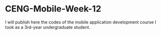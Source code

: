 # CENG-Mobile-Week-12
I will publish here the codes of the mobile application development course I took as a 3rd-year undergraduate student.
